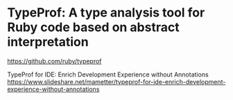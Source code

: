 # TypeProf: A type analysis tool for Ruby code based on abstract interpretation

<https://github.com/ruby/typeprof>

TypeProf for IDE: Enrich Development Experience without Annotations
<https://www.slideshare.net/mametter/typeprof-for-ide-enrich-development-experience-without-annotations>
